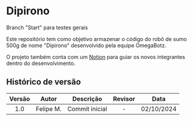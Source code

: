 # Dipirono
Branch "Start" para testes gerais

Este repositório tem como objetivo armazenar o código do robô de sumo 500g de nome "Dipirono" desenvolvido pela equipe OmegaBotz.

O projeto também conta com um [Notion]() para guiar os novos integrantes dentro do desenvolvimento.

## Histórico de versão

| **Versão** | **Autor** |  **Descrição**  | **Revisor** |  **Data**  |
|:----------:|:---------:|:---------------:|:-----------:|:----------:|
|    1.0     | Felipe M. | Commit inicial  |      -      | 02/10/2024 |
